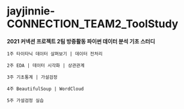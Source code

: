 # jayjinnie-CONNECTION_TEAM2_ToolStudy
**2021 커넥션 프로젝트 2팀 방중활동 파이썬 데이터 분석 기초 스터디**

`1주 타이타닉 데이터 살펴보기 | 데이터 전처리`

`2주 EDA | 데이터 시각화 | 상관관계`

`3주 기초통계 | 가설검정`

`4주 BeautifulSoup | WordCloud`

`5주 가설검정 실습`
